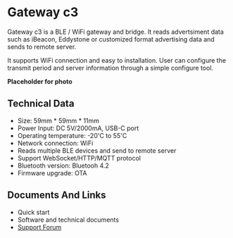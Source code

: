 # Gateway c3 #

Gateway c3 is a BLE / WiFi gateway and bridge. It reads advertsiment data such as iBeacon, Eddystone or customized format advertising data and sends to remote server.

It supports WiFi connection and easy to installation. User can configure the transmit period and server information through a simple configure tool.

**Placeholder for photo**

## Technical Data ##

- Size: 59mm * 59mm * 11mm
- Power Input: DC 5V/2000mA, USB-C port
- Operating temperature: -20'C to 55'C
- Network connection: WiFi
- Reads multiple BLE devices and send to remote server
- Support WebSocket/HTTP/MQTT protocol
- Bluetooth version: Bluetooh 4.2
- Firmware upgrade: OTA

## Documents And Links

- Quick start
- Software and technical documents
- [Support Forum](http://bbs.aprbrother.com/c/wifi)
